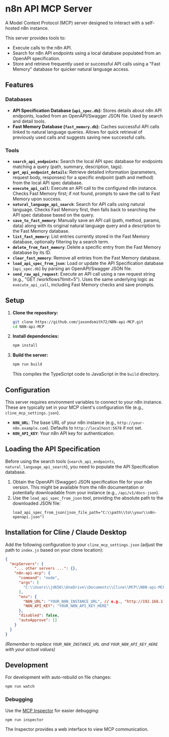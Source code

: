 # n8n API MCP Server

A Model Context Protocol (MCP) server designed to interact with a self-hosted n8n instance.

This server provides tools to:
- Execute calls to the n8n API.
- Search for n8n API endpoints using a local database populated from an OpenAPI specification.
- Store and retrieve frequently used or successful API calls using a "Fast Memory" database for quicker natural language access.

## Features

### Databases
- **API Specification Database (`api_spec.db`):** Stores details about n8n API endpoints, loaded from an OpenAPI/Swagger JSON file. Used by search and detail tools.
- **Fast Memory Database (`fast_memory.db`):** Caches successful API calls linked to natural language queries. Allows for quick retrieval of previously used calls and suggests saving new successful calls.

### Tools
- **`search_api_endpoints`**: Search the local API spec database for endpoints matching a query (path, summary, description, tags).
- **`get_api_endpoint_details`**: Retrieve detailed information (parameters, request body, responses) for a specific endpoint (path and method) from the local API spec database.
- **`execute_api_call`**: Execute an API call to the configured n8n instance. Checks Fast Memory first; if not found, prompts to save the call to Fast Memory upon success.
- **`natural_language_api_search`**: Search for API calls using natural language. Checks Fast Memory first, then falls back to searching the API spec database based on the query.
- **`save_to_fast_memory`**: Manually save an API call (path, method, params, data) along with its original natural language query and a description to the Fast Memory database.
- **`list_fast_memory`**: List entries currently stored in the Fast Memory database, optionally filtering by a search term.
- **`delete_from_fast_memory`**: Delete a specific entry from the Fast Memory database by its ID.
- **`clear_fast_memory`**: Remove all entries from the Fast Memory database.
- **`load_api_spec_from_json`**: Load or update the API Specification database (`api_spec.db`) by parsing an OpenAPI/Swagger JSON file.
- **`send_raw_api_request`**: Execute an API call using a raw request string (e.g., "GET /workflows?limit=5"). Uses the same underlying logic as `execute_api_call`, including Fast Memory checks and save prompts.

## Setup

1.  **Clone the repository:**
    ```bash
    git clone https://github.com/jasondsmith72/N8N-api-MCP.git
    cd N8N-api-MCP
    ```
2.  **Install dependencies:**
    ```bash
    npm install
    ```
3.  **Build the server:**
    ```bash
    npm run build
    ```
    This compiles the TypeScript code to JavaScript in the `build` directory.

## Configuration

This server requires environment variables to connect to your n8n instance. These are typically set in your MCP client's configuration file (e.g., `cline_mcp_settings.json`).

- **`N8N_URL`**: The base URL of your n8n instance (e.g., `http://your-n8n.example.com`). Defaults to `http://localhost:5678` if not set.
- **`N8N_API_KEY`**: Your n8n API key for authentication.

## Loading the API Specification

Before using the search tools (`search_api_endpoints`, `natural_language_api_search`), you need to populate the API Specification database.

1.  Obtain the OpenAPI (Swagger) JSON specification file for your n8n version. This might be available from the n8n documentation or potentially downloadable from your instance (e.g., `/api/v1/docs-json`).
2.  Use the `load_api_spec_from_json` tool, providing the absolute path to the downloaded JSON file:
    ```
    load_api_spec_from_json(json_file_path="C:\\path\\to\\your\\n8n-openapi.json")
    ```

## Installation for Cline / Claude Desktop

Add the following configuration to your `cline_mcp_settings.json` (adjust the path to `index.js` based on your clone location):

```json
{
  "mcpServers": {
    "... other servers ...": {},
    "n8n-api-mcp": {
      "command": "node",
      "args": [
        "C:\\Users\\jd656\\OneDrive\\Documents\\Cline\\MCP\\N8N-api-MCP\\build\\index.js" // <-- Update this path if needed
      ],
      "env": {
        "N8N_URL": "YOUR_N8N_INSTANCE_URL", // e.g., "http://192.168.1.100:5678"
        "N8N_API_KEY": "YOUR_N8N_API_KEY_HERE"
      },
      "disabled": false,
      "autoApprove": []
    }
  }
}
```
*(Remember to replace `YOUR_N8N_INSTANCE_URL` and `YOUR_N8N_API_KEY_HERE` with your actual values)*

## Development

For development with auto-rebuild on file changes:
```bash
npm run watch
```

### Debugging

Use the [MCP Inspector](https://github.com/modelcontextprotocol/inspector) for easier debugging:
```bash
npm run inspector
```
The Inspector provides a web interface to view MCP communication.
